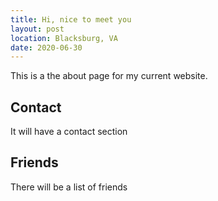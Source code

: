 ```yaml
---
title: Hi, nice to meet you
layout: post
location: Blacksburg, VA
date: 2020-06-30
---
```


This is a the about page for my current website.

## Contact

It will have a contact section

## Friends

There will be a list of friends
